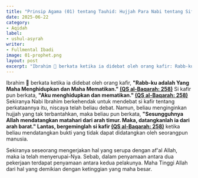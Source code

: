 ```yaml
---
title: "Prinsip Agama (01) tentang Tauhid: Hujjah Para Nabi tentang Sifat Allah"
date: 2025-06-22
category:
- Aqidah
label:
- ushul-asyrah
writer:
- Fullmental Ibadi
image: 01-prophet.png
layout: post
excerpt: "Ibrahim ﵇ berkata ketika ia didebat oleh orang kafir: Rabb-ku adalah Yang Maha Menghidupkan dan Maha Mematikan. Si kafir pun berkata: Aku menghidupkan dan mematikan..."
---
```

Ibrahim ﵇ berkata ketika ia didebat oleh orang kafir, **"Rabb-ku adalah Yang Maha Menghidupkan dan Maha Mematikan." [(QS al-Baqarah: 258)](https://quran.com/2/258)** Si kafir pun berkata, **"Aku menghidupkan dan mematikan." [(QS al-Baqarah: 258)](https://quran.com/2/258)** Sekiranya Nabi Ibrahim berkehendak untuk mendebat si kafir tentang perkataannya itu, niscaya telah beliau debat. Namun, beliau menginginkan hujjah yang tak terbantahkan, maka beliau pun berkata, **"Sesungguhnya Allah mendatangkan matahari dari arah timur. Maka, datangkanlah ia dari arah barat." Lantas, bergeminglah si kafir [(QS al-Baqarah: 258)](https://quran.com/2/258)** ketika beliau mendatangkan bukti yang tidak dapat didatangkan oleh seorangpun manusia.

Sekiranya seseorang mengerjakan hal yang serupa dengan af'al Allah, maka ia telah menyerupai-Nya. Sebab, dalam penyamaan antara dua pekerjaan terdapat penyamaan antara kedua pelakunya. Maha Tinggi Allah dari hal yang demikian dengan ketinggian yang maha besar.